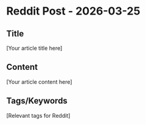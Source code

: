 # Reddit Post - 2026-03-25

## Title
[Your article title here]

## Content
[Your article content here]

## Tags/Keywords
[Relevant tags for Reddit]
